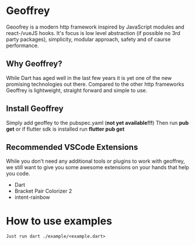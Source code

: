 # Geoffrey
Geoofrey is a modern http framework inspired by JavaScript modules and react-/vueJS hooks. 
It's focus is low level abstraction (if possible no 3rd party packages), simplicity, modular approach, safety and of caurse performance.

## Why Geoffrey?
While Dart has aged well in the last few years it is yet one of the new promising technologies out there.
Compared to the other http frameworks Geoffrey is lightweight, straight forward and simple to use.

## Install Geoffrey
Simply add geoffey to the pubspec.yaml (**not yet available!!!**)
Then run **pub get** or if flutter sdk is installed run **flutter pub get**

## Recommended VSCode Extensions
While you don't need any additional tools or plugins to work with geoffrey,
we still want to give you some awesome extensions on your hands that help you code.
- Dart
- Bracket Pair Colorizer 2
- intent-rainbow

# How to use examples
    Just run dart ./example/<example.dart>
